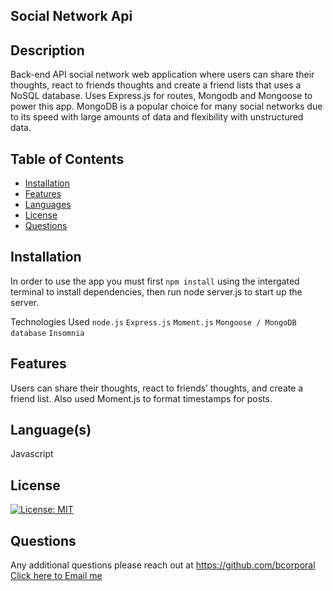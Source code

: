 ## Social Network Api

  
  ## Description
  Back-end API social network web application where users can share their thoughts, react to friends thoughts and create a friend lists that uses a NoSQL database. Uses Express.js for routes, Mongodb and Mongoose to power this app. MongoDB is a popular choice for many social networks due to its speed with large amounts of data and flexibility with unstructured data.


  
  ## Table of Contents
  - [Installation](#installation)
  - [Features](#features)
  - [Languages](#languages)
  - [License](#license)
  - [Questions](#questions)



  ## Installation
  In order to use the app you must first `npm install` using the intergated terminal to install dependencies, then run node server.js to start up the server.

  Technologies Used 
  `node.js`
  `Express.js`
  `Moment.js`
  `Mongoose / MongoDB database`
  `Insomnia`



  ## Features
  Users can share their thoughts, react to friends’ thoughts, and create a friend list. Also used Moment.js to format timestamps for posts.



  ## Language(s)
  Javascript
  


  ## License
  [![License: MIT](https://img.shields.io/badge/License-MIT-yellow.svg)](https://opensource.org/licenses/MIT)
   


  ## Questions
  Any additional questions please reach out at https://github.com/bcorporal
  [Click here to Email me](mailto:bcorporal@gmail.com)
